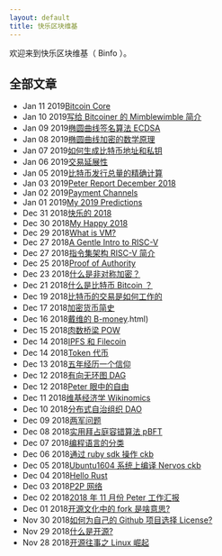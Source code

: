 ```yaml
---
layout: default
title: 快乐区块维基
---
```


欢迎来到快乐区块维基（ Binfo ）。

## 全部文章

- Jan 11 2019[Bitcoin Core](bitcoin-core.html)
- Jan 10 2019[写给 Bitcoiner 的 Mimblewimble 简介](mimblewimble.html)
- Jan 09 2019[椭圆曲线签名算法 ECDSA](ecdsa.html)
- Jan 08 2019[椭圆曲线加密的数学原理](ecdsa-math.html)
- Jan 07 2019[如何生成比特币地址和私钥](gen-address-private-key.html)
- Jan 06 2019[交易延展性](transaction-malleability.html)
- Jan 05 2019[比特币发行总量的精确计算](supply.html)
- Jan 03 2019[Peter Report December 2018](dec-report.html)
- Jan 02 2019[Payment Channels](payment-channels.html)
- Jan 01 2019[My 2019 Predictions](my-2019-predictions.html)
- Dec 31 2018[快乐的 2018](zh-happy-2018.html)
- Dec 30 2018[My Happy 2018](my-happy-2018.html)
- Dec 29 2018[What is VM?](what-is-vm.html)
- Dec 27 2018[A Gentle Intro to RISC-V](en-intro-risc-v.html)
- Dec 27 2018[指令集架构 RISC-V 简介](zh-intro-risc-v.html)
- Dec 25 2018[Proof of Authority](proof-of-authority.html)
- Dec 23 2018[什么是非对称加密？](rsa.html)
- Dec 21 2018[什么是比特币 Bitcoin ？](what-is-btc.html)
- Dec 19 2018[比特币的交易是如何工作的](btc-transaction.html)
- Dec 17 2018[加密货币简史](history-of-cryptocurrency.html)
- Dec 16 2018[戴维的 B-money](b-money).html)
- Dec 15 2018[肉数桥梁 POW](pow.html)
- Dec 14 2018[IPFS 和 Filecoin](ipfs-filecoin.html)
- Dec 14 2018[Token 代币](token.html)
- Dec 13 2018[五年经历一个信仰](belief.html)
- Dec 12 2018[有向无环图 DAG ](dag.html)
- Dec 12 2018[Peter 眼中的自由](peter-freedom.html)
- Dec 11 2018[维基经济学 Wikinomics](wikinomics.html)
- Dec 10 2018[分布式自治组织 DAO](dao.html)
- Dec 09 2018[两军问题](two-army-problem.html)
- Dec 08 2018[实用拜占庭容错算法 pBFT](pbft.html)
- Dec 07 2018[编程语言的分类](programming-languages.html)
- Dec 06 2018[通过 ruby sdk 操作 ckb](ruby-sdk-ckb.html)
- Dec 05 2018[Ubuntu1604 系统上编译 Nervos ckb](ubuntu-ckb.html)
- Dec 04 2018[Hello Rust](hello-rust.html)
- Dec 03 2018[P2P 网络](p2p.html)
- Dec 02 2018[2018 年 11 月份 Peter 工作汇报](nov-report.html)
- Dec 01 2018[开源文化中的 fork 是啥意思?](open-source-fork.html)
- Nov 30 2018[如何为自己的 Github 项目选择 License?](license.html)
- Nov 29 2018[什么是开源?](what-is-open-source.html)
- Nov 28 2018[开源往事之 Linux 崛起](rise-of-linux.html)
